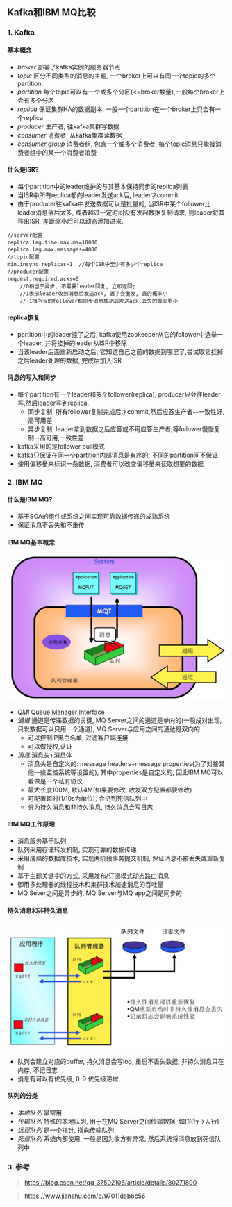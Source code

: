 Kafka和IBM MQ比较
---
### 1. Kafka
#### 基本概念
+ *broker* 部署了kafka实例的服务器节点
+ *topic* 区分不同类型的消息的主题, 一个broker上可以有同一个topic的多个partition.
+ *partition* 每个topic可以有一个或多个分区(<=broker数量),一般每个broker上会有多个分区
+ *replica* 保证集群HA的数据副本, 一般一个partition在一个broker上只会有一个replica
+ *producer* 生产者, 往kafka集群写数据
+ *consumer* 消费者, 从kafka集群读数据
+ *consumer group* 消费者组, 包含一个或多个消费者, 每个topic消息只能被消费者组中的某一个消费者消费


#### 什么是ISR?
+ 每个partition中的leader维护的与其基本保持同步的replica列表
+ 当ISR中所有replica都向leader发送ack后, leader才commit
+ 由于producer往kafka中发送数据可以是批量的, 当ISR中某个follower比leader消息落后太多, 或者超过一定时间没有发起数据复制请求, 则leader将其移出ISR, 差距缩小后可以动态添加进来.

```sh
//server配置
replica.lag.time.max.ms=10000
replica.lag.max.messages=4000
//topic配置
min.insync.replicas=1  //每个ISR中至少有多少个replica
//producer配置
request.required.acks=0
    //0相当于异步, 不需要leader回复, 立即返回;
    //1表示leader收到消息后发送ack, 丢了会重发, 丢的概率小
    //-1挡所有的follower都同步消息成功后发送ack,丢失的概率更小
```

#### replica恢复
+ partition中的leader挂了之后, kafka使用zookeeper从它的follower中选举一个leader, 并将挂掉的leader从ISR中移除
+ 当该leader后面重新启动之后, 它知道自己之前的数据到哪里了,尝试取它挂掉之后leader处理的数据, 完成后加入ISR


#### 消息的写入和同步
+ 每个partition有一个leader和多个follower(replica), producer只会往leader写,然后leader写到replica.
	+ 同步复制: 所有follower复制完成后才commit,然后应答生产者--一致性好, 高可用差
	+ 异步复制: leader拿到数据之后应答或不用应答生产者,等follower慢慢复制--高可用,一致性差
+ kafka采用的是follower pull模式
+ kafka只保证在同一个partition内部消息是有序的, 不同的partition间不保证
+ 使用偏移量来标识一条数据, 消费者可以改变偏移量来读取想要的数据

### 2. IBM MQ
#### 什么是IBM MQ?
+ 基于SOA的组件或系统之间实现可靠数据传递的成熟系统
+ 保证消息不丢失和不重传
#### IBM MQ基本概念
![ZooKeeper overview](resources/mq/ibm-mq.png)
+ *QMI* Queue Manager Interface
+ *通道* 通道是传递数据的关键, MQ Server之间的通道是单向的(一般成对出现,只发数据可以只用一个通道), MQ Server与应用之间的通达是双向的.
	+ 可以控制IP黑白名单, 过滤客户端连接
	+ 可以做授权,认证
+ *消息* 消息头+消息体
	+ 消息头是自定义的: message headers+message properties(为了对接其他一些监控系统等设置的), 其中properties是自定义的, 因此IBM MQ可以看做是一个私有协议.
	+ 最大长度100M, 默认4M(如果要修改, 收发双方配置都要修改)
	+ 可配置超时(1/10s为单位), 会扔到死信队列中
	+ 分为持久消息和非持久消息, 持久消息会写日志


#### IBM MQ工作原理
+ 消息服务基于队列
+ 队列采用存储转发机制, 实现可靠的数据传递
+ 采用成熟的数据库技术, 实现两阶段事务提交机制, 保证消息不被丢失或重新复制
+ 基于主题关键字的方式, 采用发布/订阅模式动态路由消息
+ 御用多处理器的线程技术和集群技术加速消息的吞吐量
+ MQ Sever之间是异步的, MQ Server与MQ app之间是同步的


#### 持久消息和非持久消息
![ZooKeeper overview](resources/mq/ibm-mq-message.png)
+ 队列会建立对应的buffer, 持久消息会写log, 重启不丢失数据; 非持久消息只在内存, 不记日志
+ 消息有可以有优先级, 0-9 优先级递增

#### 队列的分类
+ *本地队列* 最常用
+ *传输队列* 特殊的本地队列, 用于在MQ Server之间传输数据, 如(招行->人行)
+ *远程队列* 是一个指针, 指向传输队列
+ *死信队列* 系统内部使用, 一般是因为收方有异常, 然后系统将消息放到死信队列中






### 3. 参考
> https://blog.csdn.net/qq_37502106/article/details/80271800

> https://www.jianshu.com/p/97011dab6c56